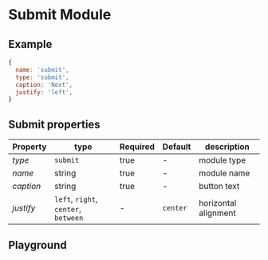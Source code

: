 
# Submit Module

## Example
```jsx
{
  name: 'submit',
  type: 'submit',
  caption: 'Next',
  justify: 'left',
}
```

## Submit properties

| Property  | type     | Required | Default | description |
| --------- | -------- | -------- | ------- | ----------- |
| *type*    | `submit` | true     | -       | module type |
| *name*    | string   | true     | -       | module name |
| *caption* | string   | true     | -       | button text |
| *justify* | `left`, `right`, `center`, `between`  | -        | `center`       | horizontal alignment |


## Playground
